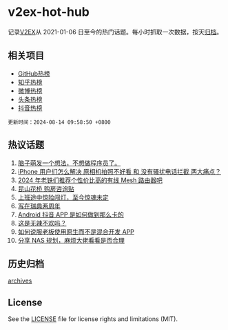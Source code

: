 # v2ex-hot-hub

 记录[V2EX](https://www.v2ex.com/)从 2021-01-06 日至今的热门话题。每小时抓取一次数据，按天[归档](archives)。
 
 ## 相关项目

- [GitHub热榜](https://github.com/it985/github-hot-hub)
- [知乎热榜](https://github.com/it985/zhihu-hot-hub)
- [微博热榜](https://github.com/it985/weibo-hot-hub)
- [头条热榜](https://github.com/it985/toutiao-hot-hub)
- [抖音热榜](https://github.com/it985/douyin-hot-hub)


 `更新时间：2024-08-14 09:58:50 +0800`

## 热议话题

1. [脑子萌发一个想法，不想做程序员了。](https://www.v2ex.com/t/1064615)
1. [iPhone 用户们怎么解决 原相机拍照不好看 和 没有骚扰电话拦截 两大痛点？](https://www.v2ex.com/t/1064574)
1. [2024 年老铁们推荐个性价比高的有线 Mesh 路由器吧](https://www.v2ex.com/t/1064609)
1. [昆山花桥 购房咨询贴](https://www.v2ex.com/t/1064563)
1. [上班途中惊险闯灯，至今惊魂未定](https://www.v2ex.com/t/1064602)
1. [写在瑞典两周年](https://www.v2ex.com/t/1064758)
1. [Android 抖音 APP 是如何做到那么卡的](https://www.v2ex.com/t/1064618)
1. [这是无辣不欢吗？](https://www.v2ex.com/t/1064670)
1. [如何说服老板使用原生而不是混合开发 APP](https://www.v2ex.com/t/1064722)
1. [分享 NAS 规划，麻烦大佬看看是否合理](https://www.v2ex.com/t/1064625)

## 历史归档

[archives](archives)

## License

See the [LICENSE](LICENSE) file for license rights and limitations (MIT).
